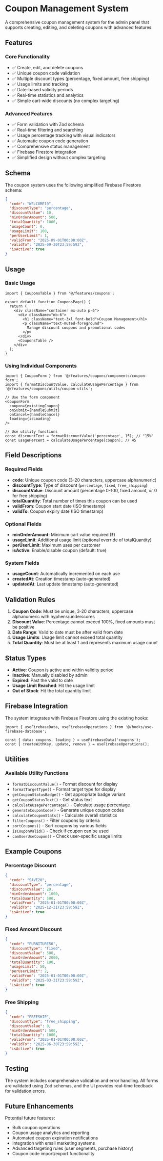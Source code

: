 # Coupon Management System

A comprehensive coupon management system for the admin panel that supports creating, editing, and deleting coupons with advanced features.

## Features

### Core Functionality
- ✅ Create, edit, and delete coupons
- ✅ Unique coupon code validation
- ✅ Multiple discount types (percentage, fixed amount, free shipping)
- ✅ Usage limits and tracking
- ✅ Date-based validity periods
- ✅ Real-time statistics and analytics
- ✅ Simple cart-wide discounts (no complex targeting)

### Advanced Features
- ✅ Form validation with Zod schema
- ✅ Real-time filtering and searching
- ✅ Usage percentage tracking with visual indicators
- ✅ Automatic coupon code generation
- ✅ Comprehensive status management
- ✅ Firebase Firestore integration
- ✅ Simplified design without complex targeting

## Schema

The coupon system uses the following simplified Firebase Firestore schema:

```json
{
  "code": "WELCOME10",
  "discountType": "percentage",
  "discountValue": 10,
  "minOrderAmount": 500,
  "totalQuantity": 1000,
  "usageCount": 0,
  "usageLimit": 100,
  "perUserLimit": 1,
  "validFrom": "2025-09-01T00:00:00Z",
  "validTo": "2025-09-30T23:59:59Z",
  "isActive": true
}
```

## Usage

### Basic Usage

```tsx
import { CouponsTable } from '@/features/coupons';

export default function CouponsPage() {
  return (
    <div className="container mx-auto p-6">
      <div className="mb-6">
        <h1 className="text-3xl font-bold">Coupon Management</h1>
        <p className="text-muted-foreground">
          Manage discount coupons and promotional codes
        </p>
      </div>
      <CouponsTable />
    </div>
  );
}
```

### Using Individual Components

```tsx
import { CouponForm } from '@/features/coupons/components/coupon-form';
import { formatDiscountValue, calculateUsagePercentage } from '@/features/coupons/utils/coupon-utils';

// Use the form component
<CouponForm
  coupon={existingCoupon}
  onSubmit={handleSubmit}
  onCancel={handleCancel}
  loading={isLoading}
/>

// Use utility functions
const discountText = formatDiscountValue('percentage', 15); // "15%"
const usagePercent = calculateUsagePercentage(coupon); // 45
```

## Field Descriptions

### Required Fields
- **code**: Unique coupon code (3-20 characters, uppercase alphanumeric)
- **discountType**: Type of discount (`percentage`, `fixed`, `free_shipping`)
- **discountValue**: Discount amount (percentage 0-100, fixed amount, or 0 for free shipping)
- **totalQuantity**: Total number of times this coupon can be used
- **validFrom**: Coupon start date (ISO timestamp)
- **validTo**: Coupon expiry date (ISO timestamp)

### Optional Fields
- **minOrderAmount**: Minimum cart value required (₹)
- **usageLimit**: Additional usage limit (optional override of totalQuantity)
- **perUserLimit**: Maximum uses per customer
- **isActive**: Enable/disable coupon (default: true)

### System Fields
- **usageCount**: Automatically incremented on each use
- **createdAt**: Creation timestamp (auto-generated)
- **updatedAt**: Last update timestamp (auto-generated)

## Validation Rules

1. **Coupon Code**: Must be unique, 3-20 characters, uppercase alphanumeric with hyphens/underscores
2. **Discount Value**: Percentage cannot exceed 100%, fixed amounts must be positive
3. **Date Range**: Valid to date must be after valid from date
4. **Usage Limits**: Usage limit cannot exceed total quantity
5. **Total Quantity**: Must be at least 1 and represents maximum usage count

## Status Types

- **Active**: Coupon is active and within validity period
- **Inactive**: Manually disabled by admin
- **Expired**: Past the valid to date
- **Usage Limit Reached**: Hit the usage limit
- **Out of Stock**: Hit the total quantity limit

## Firebase Integration

The system integrates with Firebase Firestore using the existing hooks:

```tsx
import { useFirebaseData, useFirebaseOperations } from '@/hooks/use-firebase-database';

const { data: coupons, loading } = useFirebaseData('coupons');
const { createWithKey, update, remove } = useFirebaseOperations();
```

## Utilities

### Available Utility Functions

- `formatDiscountValue()` - Format discount for display
- `formatTargetType()` - Format target type for display
- `getCouponStatusBadge()` - Get appropriate badge variant
- `getCouponStatusText()` - Get status text
- `calculateUsagePercentage()` - Calculate usage percentage
- `generateCouponCode()` - Generate unique coupon codes
- `calculateCouponStats()` - Calculate overall statistics
- `filterCoupons()` - Filter coupons by criteria
- `sortCoupons()` - Sort coupons by various fields
- `isCouponValid()` - Check if coupon can be used
- `canUserUseCoupon()` - Check user-specific usage limits

## Example Coupons

### Percentage Discount
```json
{
  "code": "SAVE20",
  "discountType": "percentage",
  "discountValue": 20,
  "minOrderAmount": 1000,
  "totalQuantity": 500,
  "validFrom": "2025-01-01T00:00:00Z",
  "validTo": "2025-12-31T23:59:59Z",
  "isActive": true
}
```

### Fixed Amount Discount
```json
{
  "code": "FURNITURE50",
  "discountType": "fixed",
  "discountValue": 500,
  "minOrderAmount": 2000,
  "totalQuantity": 100,
  "usageLimit": 50,
  "perUserLimit": 2,
  "validFrom": "2025-01-01T00:00:00Z",
  "validTo": "2025-03-31T23:59:59Z",
  "isActive": true
}
```

### Free Shipping
```json
{
  "code": "FREESHIP",
  "discountType": "free_shipping",
  "discountValue": 0,
  "minOrderAmount": 500,
  "totalQuantity": 1000,
  "validFrom": "2025-01-01T00:00:00Z",
  "validTo": "2025-06-30T23:59:59Z",
  "isActive": true
}
```

## Testing

The system includes comprehensive validation and error handling. All forms are validated using Zod schemas, and the UI provides real-time feedback for validation errors.

## Future Enhancements

Potential future features:
- Bulk coupon operations
- Coupon usage analytics and reporting
- Automated coupon expiration notifications
- Integration with email marketing systems
- Advanced targeting rules (user segments, purchase history)
- Coupon code import/export functionality
